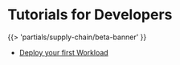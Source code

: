 # Tutorials for Developers

{{> 'partials/supply-chain/beta-banner' }}

- [Deploy your first Workload](./deploy-your-first-workload.hbs.md)